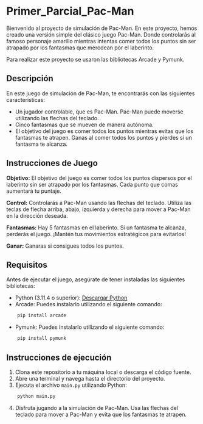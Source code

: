 # Primer_Parcial_Pac-Man

Bienvenido al proyecto de simulación de Pac-Man. En este proyecto, hemos creado una versión simple del clásico juego Pac-Man. Donde controlarás al famoso personaje amarillo mientras intentas comer todos los puntos sin ser atrapado por los fantasmas que merodean por el laberinto. 


Para realizar este proyecto se usaron las bibliotecas Arcade y Pymunk.

## Descripción

En este juego de simulación de Pac-Man, te encontrarás con las siguientes características:


- Un jugador controlable, que es Pac-Man. Pac-Man puede moverse utilizando las flechas del teclado.
- Cinco fantasmas que se mueven de manera autónoma.
- El objetivo del juego es comer todos los puntos mientras evitas que los fantasmas te atrapen. Ganas al comer todos los puntos y pierdes si un fantasma te alcanza.


## Instrucciones de Juego

**Objetivo:** El objetivo del juego es comer todos los puntos dispersos por el laberinto sin ser atrapado por los fantasmas. Cada punto que comas aumentará tu puntaje.

**Control:** Controlarás a Pac-Man usando las flechas del teclado. Utiliza las teclas de flecha arriba, abajo, izquierda y derecha para mover a Pac-Man en la dirección deseada.

**Fantasmas:** Hay 5 fantasmas en el laberinto. Si un fantasma te alcanza, perderás el juego. ¡Mantén tus movimientos estratégicos para evitarlos!

**Ganar:** Ganaras si consigues todos los puntos.

## Requisitos

Antes de ejecutar el juego, asegúrate de tener instaladas las siguientes bibliotecas:

- Python (3.11.4 o superior): [Descargar Python](https://www.python.org/downloads/)
- Arcade: Puedes instalarlo utilizando el siguiente comando:

```sh
    pip install arcade
```

- Pymunk: Puedes instalarlo utilizando el siguiente comando:

```sh
    pip install pymunk
```

## Instrucciones de ejecución

1. Clona este repositorio a tu máquina local o descarga el código fuente.
2. Abre una terminal y navega hasta el directorio del proyecto.
3. Ejecuta el archivo `main.py` utilizando Python:
```sh
    python main.py
```

4. Disfruta jugando a la simulación de Pac-Man. Usa las flechas del teclado para mover a Pac-Man y evita que los fantasmas te atrapen.
